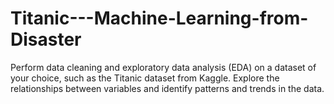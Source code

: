 # Titanic---Machine-Learning-from-Disaster
Perform data cleaning and exploratory data analysis (EDA) on a dataset of your choice, such as the Titanic dataset from Kaggle. Explore the relationships between variables and identify patterns and trends in the data.
